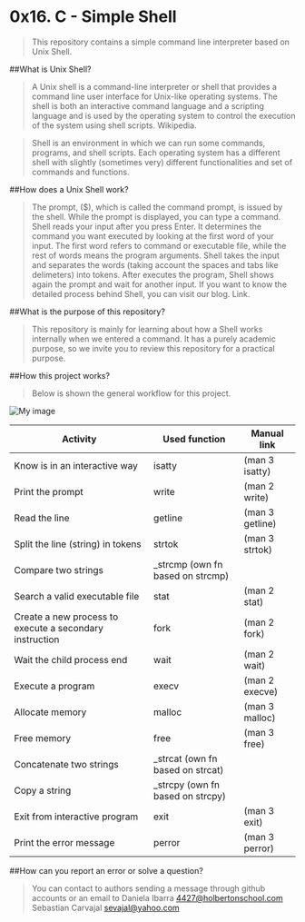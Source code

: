 # 0x16. C - Simple Shell
> This repository contains a simple command line interpreter based on Unix Shell.

##What is Unix Shell?
> A Unix shell is a command-line interpreter or shell that provides a command line user interface for Unix-like operating systems. The shell is both an interactive command language and a scripting language and is used by the operating system to control the execution of the system using shell scripts. Wikipedia.

> Shell is an environment in which we can run some commands, programs, and shell scripts.  Each operating system has a different shell with slightly (sometimes very) different functionalities and set of commands and functions.

##How does a Unix Shell work?
> The prompt, ($), which is called the command prompt, is issued by the shell. While the prompt is displayed, you can type a command.
> Shell reads your input after you press Enter. It determines the command you want executed by looking at the first word of your input. The first word refers to command or executable file, while the rest of words means the program arguments. Shell takes the input and separates the words (taking account the spaces and tabs like delimeters) into tokens. After executes the program, Shell shows again the prompt and wait for another input.
> If you want to know the detailed process behind Shell, you can visit our blog.
Link.

##What is the purpose of this repository?
> This repository is mainly for learning about how a Shell works internally when we entered a command. It has a purely academic purpose, so we invite you to review this repository for a practical purpose.

##How this project works?
> Below is shown the general workflow for this project.

<img src="https://raw.githubusercontent.com/DanielaIH/simple_shell/workflow.png" alt="My image"/>

| Activity  | Used function | Manual link |
| ------------- | ------------- | ------------- |
| Know is in an interactive way	| isatty	| (man 3 isatty) |
| Print the prompt	| write	| (man 2 write) |
| Read the line	| getline	| (man 3 getline) |
| Split the line (string) in tokens	 | strtok | (man 3 strtok) |
| Compare two strings | _strcmp (own fn based on strcmp) |
| Search a valid executable file	 | stat 	| (man 2 stat) |
| Create a new process to execute a secondary instruction | fork  | (man 2 fork) |
| Wait the child process end  | wait  | (man 2 wait) |
| Execute a program  | execv  | (man 2 execve) |
| Allocate memory  | malloc  | (man 3 malloc) |
| Free memory  | free  | (man 3 free) |
| Concatenate two strings | _strcat (own fn based on strcat) |	
| Copy a string	| _strcpy (own fn based on strcpy) |
| Exit from interactive program | exit  | (man 3 exit) |
| Print the error message | perror | (man 3 perror) |

##How can you report an error or solve a question?
> You can contact to authors sending a message through github accounts or an email to Daniela Ibarra <4427@holbertonschool.com> Sebastian Carvajal <sevajal@yahoo.com>
